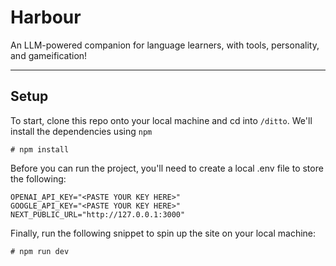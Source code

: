 # Harbour
An LLM-powered companion for language learners, with tools, personality, and gameification!

---
## Setup
To start, clone this repo onto your local machine and cd into `/ditto`. We'll install the dependencies using `npm`
```
# npm install
```

Before you can run the project, you'll need to create a local .env file to store the following:
```
OPENAI_API_KEY="<PASTE YOUR KEY HERE>"
GOOGLE_API_KEY="<PASTE YOUR KEY HERE>"
NEXT_PUBLIC_URL="http://127.0.0.1:3000"
```

Finally, run the following snippet to spin up the site on your local machine:
```
# npm run dev
```
